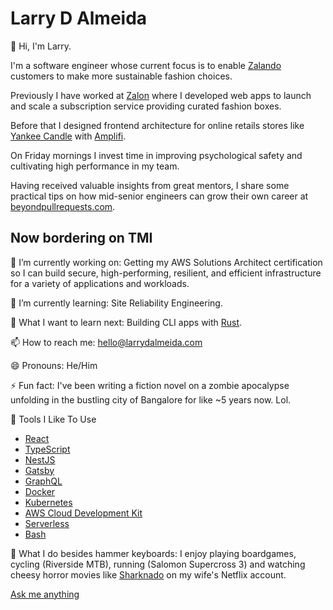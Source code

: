 # Larry D Almeida

👋 Hi, I'm Larry. 

I'm a software engineer whose current focus is to enable [Zalando](https://corporate.zalando.com/en/brand-hub/our-sustainability-strategy) customers to make more sustainable fashion choices. 

Previously I have worked at [Zalon](https://www.zalon.de/?gclid=CjwKCAiAl-6PBhBCEiwAc2GOVMI5pcrIfvzglW5mspTS80apcRka5jcE4ALwbx4III8pBi5uPRtvAhoCfOQQAvD_BwE) where I developed web apps to launch and scale a subscription service providing curated fashion boxes. 

Before that I designed frontend architecture for online retails stores like [Yankee Candle](https://www.yankeecandle.com/) with [Amplifi](https://www.goamplifi.com/).

On Friday mornings I invest time in improving psychological safety and cultivating high performance in my team. 

Having received valuable insights from great mentors, I share some practical tips on how mid-senior engineers can grow their own career at [beyondpullrequests.com](https://beyondpullrequests.com/).

## Now bordering on TMI

🔭 I’m currently working on: Getting my AWS Solutions Architect certification so I can build secure, high-performing, resilient, and efficient infrastructure for a variety of applications and workloads.

🌱 I’m currently learning: Site Reliability Engineering.

🤔 What I want to learn next: Building CLI apps with [Rust](https://www.rust-lang.org/).

📫 How to reach me: hello@larrydalmeida.com

😄 Pronouns: He/Him

⚡ Fun fact: I've been writing a fiction novel on a zombie apocalypse unfolding in the bustling city of Bangalore for like ~5 years now. Lol.

🔧 Tools I Like To Use

- [React](https://reactjs.org/)
- [TypeScript](https://www.typescriptlang.org/)
- [NestJS](https://nestjs.com/)
- [Gatsby](https://www.gatsbyjs.com/)
- [GraphQL](https://graphql.org/)
- [Docker](https://www.docker.com/)
- [Kubernetes](https://kubernetes.io/)
- [AWS Cloud Development Kit](https://aws.amazon.com/cdk/)
- [Serverless](https://www.serverless.com/)
- [Bash](https://devhints.io/bash)

👻 What I do besides hammer keyboards: I enjoy playing boardgames, cycling (Riverside MTB), running (Salomon Supercross 3) and watching cheesy horror movies like [Sharknado](https://youtu.be/M-pXDoe5a0E) on my wife's Netflix account.

[Ask me anything](https://github.com/larry-dalmeida/ama)
